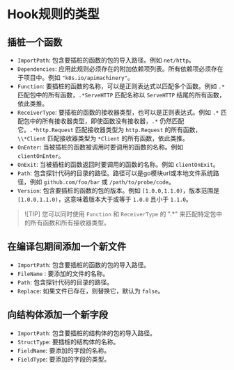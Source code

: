 # Hook规则的类型

## 插桩一个函数
- `ImportPath`: 包含要插桩的函数的包的导入路径。例如 `net/http`。
- `Dependencies`: 应用此规则必须存在的附加依赖项列表。所有依赖项必须存在于项目中。例如 `"k8s.io/apimachinery"`。
- `Function`: 要插桩的函数的名称，可以是正则表达式以匹配多个函数。例如 `.*` 匹配包中的所有函数，`.*ServeHTTP` 匹配名称以 `ServeHTTP` 结尾的所有函数，依此类推。
- `ReceiverType`: 要插桩的函数的接收器类型，也可以是正则表达式。例如 `.*` 匹配包中的所有接收器类型，即使函数没有接收器，`.*` 仍然匹配它。`.*http.Request` 匹配接收器类型为 `http.Request` 的所有函数，`\\*Client` 匹配接收器类型为 `*Client` 的所有函数，依此类推。
- `OnEnter`: 当被插桩的函数被调用时要调用的函数的名称。例如 `clientOnEnter`。
- `OnExit`: 当被插桩的函数返回时要调用的函数的名称。例如 `clientOnExit`。
- `Path`: 包含探针代码的目录的路径。路径可以是go模块url或本地文件系统路径，例如 `github.com/foo/bar` 或 `/path/to/probe/code`。
- `Version`: 包含要插桩的函数的包的版本。例如 `[1.0.0,1.1.0)`，版本范围是 `[1.0.0,1.1.0)`，这意味着版本大于或等于 `1.0.0` 且小于 `1.1.0`。

> ![TIP]
> 您可以同时使用 `Function` 和 `ReceiverType` 的 ".*" 来匹配特定包中的所有函数和所有接收器类型。

## 在编译包期间添加一个新文件
- `ImportPath`: 包含要插桩的函数的包的导入路径。
- `FileName` : 要添加的文件的名称。
- `Path`: 包含探针代码的目录的路径。
- `Replace`: 如果文件已存在，则替换它，默认为 `false`。

## 向结构体添加一个新字段
- `ImportPath`: 包含要插桩的结构体的包的导入路径。
- `StructType`: 要插桩的结构体的名称。
- `FieldName`: 要添加的字段的名称。
- `FieldType`: 要添加的字段的类型。
